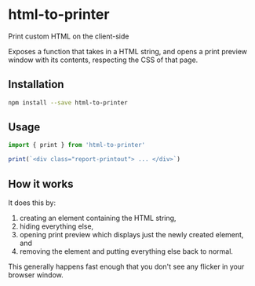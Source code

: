 # html-to-printer

Print custom HTML on the client-side

Exposes a function that takes in a HTML string, and opens a print preview window with its contents,
respecting the CSS of that page.

## Installation

```sh
npm install --save html-to-printer
```


## Usage

```js
import { print } from 'html-to-printer'

print(`<div class="report-printout"> ... </div>`)
```

## How it works
It does this by:

1. creating an element containing the HTML string,
2. hiding everything else,
3. opening print preview which displays just the newly created element, and
4. removing the element and putting everything else back to normal.

This generally happens fast enough that you don't see any flicker in your browser window.
